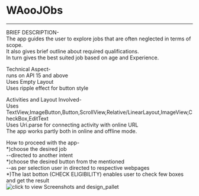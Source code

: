 # WAooJObs</br>
-----
BRIEF DESCRIPTION-<br />
The app guides the user to explore jobs that are often neglected in terms of scope.<br />
It also gives brief outline about required qualifications.<br />
In turn gives the best suited job based on age and Experience.<br />

Technical Aspect-<br />
runs on API 15 and above<br />
Uses Empty Layout<br />
Uses ripple effect for button style<br />

Activities and Layout Involved-<br />
Uses TextView,ImageButton,Button,ScrollView,Relative/LinearLayout,ImageView,CheckBox,EditText<br />
Uses Uri.parse for connecting activity with online URL<br />
The app works partly both in online and offline mode.<br />

How to proceed with the app-<br />
*)choose the desired job<br />
--directed to another intent<br />
*)choose the desired button from the mentioned<br />
--as per selection user in directed to respective webpages<br />
*)The last botton (CHECK ELIGIBILITY) enables user to check few boxes and get the result<br />
![click to view Screenshots and design_pallet](https://github.com/sayantikabanik/WAooJObs/commit/af7e96378bddbae7c2e2fb919469a6d22ad80d60)

